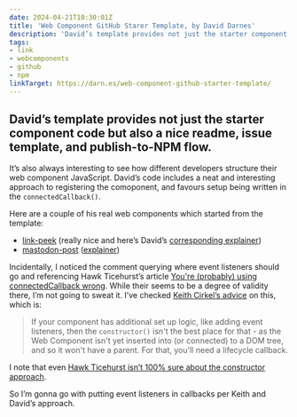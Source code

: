 ```yaml
---
date: 2024-04-21T10:30:01Z
title: 'Web Component GitHub Starer Template, by David Darnes'
description: 'David’s template provides not just the starter component code but also a nice readme, issue template, and publish-to-NPM flow'
tags:
- link
- webcomponents
- github
- npm
linkTarget: https://darn.es/web-component-github-starter-template/
---
```

David’s template provides not just the starter component code but also a nice readme, issue template, and publish-to-NPM flow.
---

It’s also always interesting to see how different developers structure their web component JavaScript. David’s code includes a neat and interesting approach to registering the comoponent, and favours setup being written in the `connectedCallback()`.

Here are a couple of his real web components which started from the template:
- [link-peek](https://github.com/daviddarnes/link-peek) (really nice and here’s David’s [corresponding explainer](https://darn.es/link-peek-web-component/))
- [mastodon-post](https://github.com/daviddarnes/mastodon-post) ([explainer](https://darn.es/mastodon-post-web-component/))

Incidentally, I noticed the comment querying where event listeners should go and referencing Hawk Ticehurst’s article [You're (probably) using connectedCallback wrong](https://hawkticehurst.com/writing/you-are-probably-using-connectedcallback-wrong/). While their seems to be a degree of validity there, I’m not going to sweat it. I’ve checked [Keith Cirkel’s advice](https://webcomponents.guide/learn/components/initializing-your-component/) on this, which is:

> If your component has additional set up logic, like adding event listeners, then the `constructor()` isn't the best place for that - as the Web Component isn't yet inserted into (or connected) to a DOM tree, and so it won't have a parent. For that, you'll need a lifecycle callback.

I note that even [Hawk Ticehurst isn’t 100% sure about the constructor approach](https://mastodon.social/@hawkticehurst@fosstodon.org/111587713699575062). 

So I’m gonna go with putting event listeners in callbacks per Keith and David’s approach.
